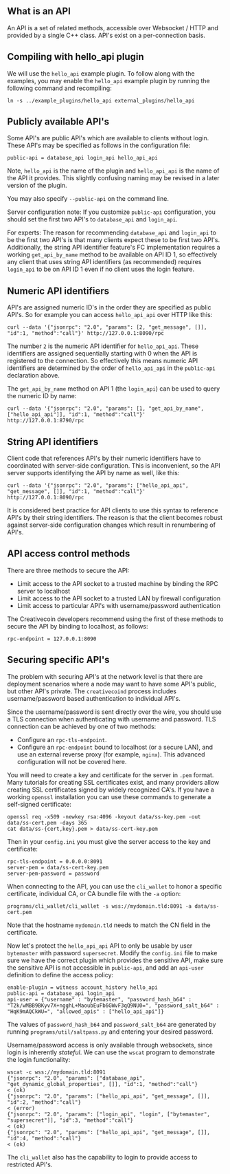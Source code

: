 
What is an API
--------------

An API is a set of related methods, accessible over Websocket / HTTP and provided by a single C++ class.  API's exist on a per-connection basis.

Compiling with hello_api plugin
-------------------------------

We will use the `hello_api` example plugin.  To follow along with the examples, you may enable the `hello_api` example plugin by running the following command and recompiling:

    ln -s ../example_plugins/hello_api external_plugins/hello_api

Publicly available API's
------------------------

Some API's are public API's which are available to clients without login.  These API's may be specified as follows in the configuration file:

    public-api = database_api login_api hello_api_api

Note, `hello_api` is the name of the plugin and `hello_api_api` is the name of the API it provides.  This slightly confusing naming may be revised in a later version of the plugin.

You may also specify `--public-api` on the command line.

Server configuration note:  If you customize `public-api` configuration, you should set the first two API's to `database_api` and `login_api`.

For experts:  The reason for recommending `database_api` and `login_api` to be the first two API's is that many clients expect these to be first two API's.
Additionally, the string API identifier feature's FC implementation requires a working `get_api_by_name` method to be available on API ID 1, so effectively
any client that uses string API identifiers (as recommended) requires `login_api` to be on API ID 1 even if no client uses the login feature.

Numeric API identifiers
-----------------------

API's are assigned numeric ID's in the order they are specified as public API's.  So for example you can access `hello_api_api` over HTTP like this:

    curl --data '{"jsonrpc": "2.0", "params": [2, "get_message", []], "id":1, "method":"call"}' http://127.0.0.1:8090/rpc

The number `2` is the numeric API identifier for `hello_api_api`.  These identifiers are assigned sequentially starting with 0 when the API is registered to the connection.
So effectively this means numeric API identifiers are determined by the order of `hello_api_api` in the `public-api` declaration above.

The `get_api_by_name` method on API 1 (the `login_api`) can be used to query the numeric ID by name:

    curl --data '{"jsonrpc": "2.0", "params": [1, "get_api_by_name", ["hello_api_api"]], "id":1, "method":"call"}' http://127.0.0.1:8790/rpc

String API identifiers
----------------------

Client code that references API's by their numeric identifiers have to coordinated with server-side configuration.
This is inconvenient, so the API server supports identifying the API by name as well, like this:

    curl --data '{"jsonrpc": "2.0", "params": ["hello_api_api", "get_message", []], "id":1, "method":"call"}' http://127.0.0.1:8090/rpc

It is considered best practice for API clients to use this syntax to reference API's by their string identifiers.  The reason is that the client becomes robust against
server-side configuration changes which result in renumbering of API's.

API access control methods
--------------------------

There are three methods to secure the API:

- Limit access to the API socket to a trusted machine by binding the RPC server to localhost
- Limit access to the API socket to a trusted LAN by firewall configuration
- Limit access to particular API's with username/password authentication

The Creativecoin developers recommend using the first of these methods to secure the API by binding to localhost, as follows:

    rpc-endpoint = 127.0.0.1:8090

Securing specific API's
-----------------------

The problem with securing API's at the network level is that there are deployment scenarios where a node may want to have some API's public, but other API's private.
The `creativecoind` process includes username/password based authentication to individual API's.

Since the username/password is sent directly over the wire, you should use a TLS connection when authenticating with username and password.  TLS connection can be achieved by one of two methods:

- Configure an `rpc-tls-endpoint`.
- Configure an `rpc-endpoint` bound to localhost (or a secure LAN), and use an external reverse proxy (for example, `nginx`).  This advanced configuration will not be covered here.

You will need to create a key and certificate for the server in `.pem` format.  Many tutorials for creating SSL certificates exist, and many providers allow creating SSL
certificates signed by widely recognized CA's.  If you have a working `openssl` installation you can use these commands to generate a self-signed certificate:

    openssl req -x509 -newkey rsa:4096 -keyout data/ss-key.pem -out data/ss-cert.pem -days 365
    cat data/ss-{cert,key}.pem > data/ss-cert-key.pem

Then in your `config.ini` you must give the server access to the key and certificate:

    rpc-tls-endpoint = 0.0.0.0:8091
    server-pem = data/ss-cert-key.pem
    server-pem-password = password

When connecting to the API, you can use the `cli_wallet` to honor a specific certificate, individual CA, or CA bundle file with the `-a` option:

    programs/cli_wallet/cli_wallet -s wss://mydomain.tld:8091 -a data/ss-cert.pem

Note that the hostname `mydomain.tld` needs to match the CN field in the certificate.

Now let's protect the `hello_api_api` API to only be usable by user `bytemaster` with password `supersecret`.  Modify the `config.ini` file to make
sure we have the correct plugin which provides the sensitive API, make sure the sensitive API is not accessible in `public-api`, and add an
`api-user` definition to define the access policy:

    enable-plugin = witness account_history hello_api
    public-api = database_api login_api
    api-user = {"username" : "bytemaster", "password_hash_b64" : "T2k/wMBB9BKyv7X+ngghL+MaoubEuFb6GWvF3qQ9NU0=", "password_salt_b64" : "HqK9mAQCkWU=", "allowed_apis" : ["hello_api_api"]}

The values of `password_hash_b64` and `password_salt_b64` are generated by running `programs/util/saltpass.py` and entering your desired password.

Username/password access is only available through websockets, since login is inherently *stateful*.  We can use the `wscat` program to demonstrate the login functionality:

    wscat -c wss://mydomain.tld:8091
    {"jsonrpc": "2.0", "params": ["database_api", "get_dynamic_global_properties", []], "id":1, "method":"call"}
    < (ok)
    {"jsonrpc": "2.0", "params": ["hello_api_api", "get_message", []], "id":2, "method":"call"}
    < (error)
    {"jsonrpc": "2.0", "params": ["login_api", "login", ["bytemaster", "supersecret"]], "id":3, "method":"call"}
    < (ok)
    {"jsonrpc": "2.0", "params": ["hello_api_api", "get_message", []], "id":4, "method":"call"}
    < (ok)

The `cli_wallet` also has the capability to login to provide access to restricted API's.
